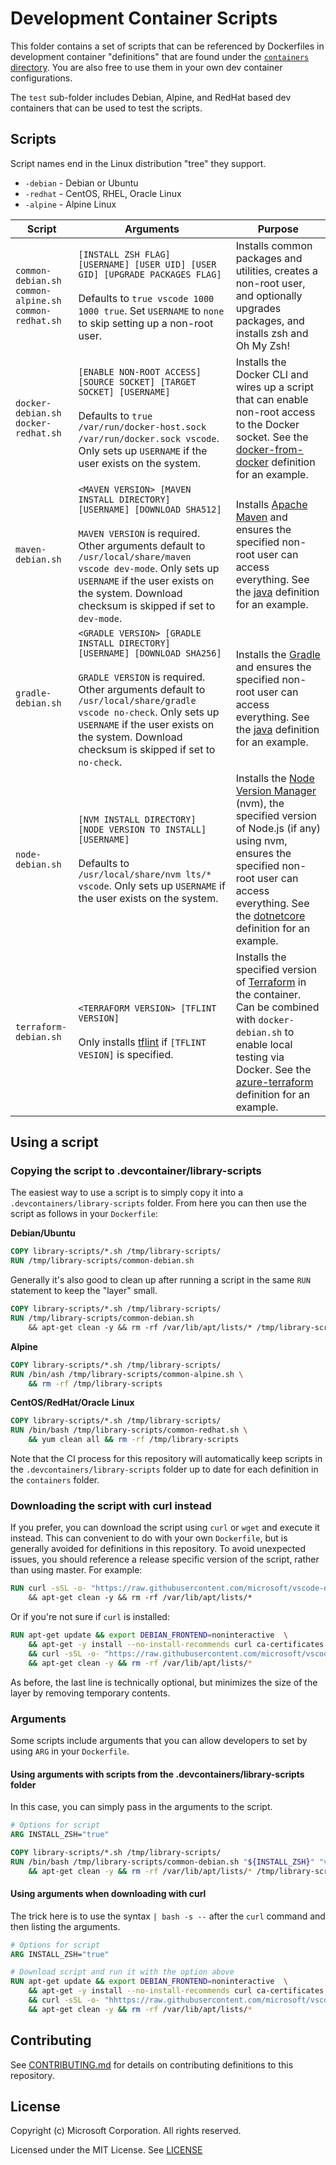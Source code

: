 # Development Container Scripts

This folder contains a set of scripts that can be referenced by Dockerfiles in development container "definitions" that are found under the [`containers` directory](../containers). You are also free to use them in your own dev container configurations.

The `test` sub-folder includes Debian, Alpine, and RedHat based dev containers that can be used to test the scripts.

## Scripts

Script names end in the Linux distribution "tree" they support.

- `-debian` - Debian or Ubuntu
- `-redhat` - CentOS, RHEL, Oracle Linux
- `-alpine` - Alpine Linux

| Script | Arguments | Purpose |
|--------|---------|-----------|
| `common-debian.sh`<br />`common-alpine.sh`<br />`common-redhat.sh` | `[INSTALL ZSH FLAG] [USERNAME] [USER UID] [USER GID] [UPGRADE PACKAGES FLAG]`<br /><br /> Defaults to `true vscode 1000 1000 true`. Set `USERNAME` to `none` to skip setting up a non-root user. | Installs common packages and utilities, creates a non-root user, and optionally upgrades packages, and installs zsh and Oh My Zsh! |
| `docker-debian.sh`<br />`docker-redhat.sh` | `[ENABLE NON-ROOT ACCESS] [SOURCE SOCKET] [TARGET SOCKET] [USERNAME]`<br /><br /> Defaults to `true /var/run/docker-host.sock /var/run/docker.sock vscode`. Only sets up `USERNAME` if the user exists on the system.| Installs the Docker CLI and wires up a script that can enable non-root access to the Docker socket. See the [docker-from-docker](../containers/docker-from-docker) definition for an example. |
| `maven-debian.sh` | `<MAVEN VERSION> [MAVEN INSTALL DIRECTORY] [USERNAME] [DOWNLOAD SHA512]`<br /><br />`MAVEN VERSION` is required. Other arguments default to `/usr/local/share/maven vscode dev-mode`. Only sets up `USERNAME` if the user exists on the system. Download checksum is skipped if set to `dev-mode`. | Installs [Apache Maven](https://github.com/nvm-sh/nvm) and ensures the specified non-root user can access everything. See the [java](../containers/java) definition for an example. |
| `gradle-debian.sh` | `<GRADLE VERSION> [GRADLE INSTALL DIRECTORY] [USERNAME] [DOWNLOAD SHA256]`<br /><br />`GRADLE VERSION` is required. Other arguments default to `/usr/local/share/gradle vscode no-check`. Only sets up `USERNAME` if the user exists on the system. Download checksum is skipped if set to `no-check`. | Installs the [Gradle](https://github.com/nvm-sh/nvm) and ensures the specified non-root user can access everything. See the [java](../containers/java) definition for an example. |
| `node-debian.sh` | `[NVM INSTALL DIRECTORY] [NODE VERSION TO INSTALL] [USERNAME]`<br /><br />Defaults to `/usr/local/share/nvm lts/* vscode`. Only sets up `USERNAME` if the user exists on the system. | Installs the [Node Version Manager](https://github.com/nvm-sh/nvm) (nvm), the specified version of Node.js (if any) using nvm, ensures the specified non-root user can access everything. See the [dotnetcore](../containers/dotnetcore) definition for an example. |
| `terraform-debian.sh` | `<TERRAFORM VERSION> [TFLINT VERSION]`<br /><br />Only installs [tflint](https://github.com/terraform-linters/tflint) if `[TFLINT VESION]` is specified. | Installs the specified version of [Terraform](https://www.terraform.io/) in the container. Can be combined with `docker-debian.sh` to enable local testing via Docker. See the [azure-terraform](../azure-terraform) definition for an example. |

## Using a script

### Copying the script to .devcontainer/library-scripts

The easiest way to use a script is to simply copy it into a `.devcontainers/library-scripts` folder. From here you can then use the script as follows in your `Dockerfile`:

**Debian/Ubuntu**

```Dockerfile
COPY library-scripts/*.sh /tmp/library-scripts/
RUN /tmp/library-scripts/common-debian.sh
```

Generally it's also good to clean up after running a script in the same `RUN` statement to keep the "layer" small.

```Dockerfile
COPY library-scripts/*.sh /tmp/library-scripts/
RUN /tmp/library-scripts/common-debian.sh
    && apt-get clean -y && rm -rf /var/lib/apt/lists/* /tmp/library-scripts
```

**Alpine**

```Dockerfile
COPY library-scripts/*.sh /tmp/library-scripts/
RUN /bin/ash /tmp/library-scripts/common-alpine.sh \
    && rm -rf /tmp/library-scripts
```

**CentOS/RedHat/Oracle Linux**

```Dockerfile
COPY library-scripts/*.sh /tmp/library-scripts/
RUN /bin/bash /tmp/library-scripts/common-redhat.sh \
    && yum clean all && rm -rf /tmp/library-scripts
```

Note that the CI process for this repository will automatically keep scripts in the `.devcontainers/library-scripts` folder up to date for each definition in the `containers` folder.

### Downloading the script with curl instead

If you prefer, you can download the script using `curl` or `wget` and execute it instead. This can convenient to do with your own `Dockerfile`, but is generally avoided for definitions in this repository. To avoid unexpected issues, you should reference a release specific version of the script, rather than using master. For example:

```Dockerfile
RUN curl -sSL -o- "https://raw.githubusercontent.com/microsoft/vscode-dev-containers/v0.131.0/script-library/common-debian.sh" | bash -
    && apt-get clean -y && rm -rf /var/lib/apt/lists/*
```

Or if you're not sure if `curl` is installed:

```Dockerfile
RUN apt-get update && export DEBIAN_FRONTEND=noninteractive  \
    && apt-get -y install --no-install-recommends curl ca-certificates \
    && curl -sSL -o- "https://raw.githubusercontent.com/microsoft/vscode-dev-containers/v0.131.0/script-library/common-debian.sh" | bash - \
    && apt-get clean -y && rm -rf /var/lib/apt/lists/*
```

As before, the last line is technically optional, but minimizes the size of the layer by removing temporary contents.  

### Arguments

Some scripts include arguments that you can allow developers to set by using `ARG` in your `Dockerfile`.

#### Using arguments with scripts from the .devcontainers/library-scripts folder

In this case, you can simply pass in the arguments to the script.

```Dockerfile
# Options for script
ARG INSTALL_ZSH="true"

COPY library-scripts/*.sh /tmp/library-scripts/
RUN /bin/bash /tmp/library-scripts/common-debian.sh "${INSTALL_ZSH}" "vscode" "1000" "1000" "true" \
    && apt-get clean -y && rm -rf /var/lib/apt/lists/* /tmp/library-scripts
```

#### Using arguments when downloading with curl

The trick here is to use the syntax `| bash -s --` after the `curl` command and then listing the arguments.

```Dockerfile
# Options for script
ARG INSTALL_ZSH="true"

# Download script and run it with the option above
RUN apt-get update && export DEBIAN_FRONTEND=noninteractive  \
    && apt-get -y install --no-install-recommends curl ca-certificates \
    && curl -sSL -o- "hhttps://raw.githubusercontent.com/microsoft/vscode-dev-containers/v0.131.0/script-library/common-debian.sh" | bash -s -- "${INSTALL_ZSH}" "vscode" "1000" "1000" "true" \
    && apt-get clean -y && rm -rf /var/lib/apt/lists/*
```

## Contributing

See [CONTRIBUTING.md](../CONTRIBUTING.md) for details on contributing definitions to this repository.

## License

Copyright (c) Microsoft Corporation. All rights reserved.

Licensed under the MIT License. See [LICENSE](https://github.com/Microsoft/vscode-dev-containers/blob/master/LICENSE)

